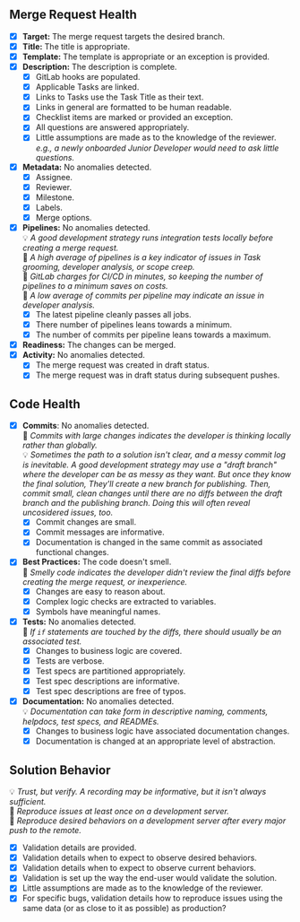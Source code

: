 ## Merge Request Health

- [x] **Target:** The merge request targets the desired branch.
- [x] **Title:** The title is appropriate.
- [x] **Template:** The template is appropriate or an exception is provided.
- [x] **Description:** The description is complete.
    - [x] GitLab hooks are populated.
    - [x] Applicable Tasks are linked.
    - [x] Links to Tasks use the Task Title as their text.
    - [x] Links in general are formatted to be human readable.
    - [x] Checklist items are marked or provided an exception.
    - [x] All questions are answered appropriately.
    - [x] Little assumptions are made as to the knowledge of the reviewer.  
    _e.g., a newly onboarded Junior Developer would need to ask little questions._
- [x] **Metadata:** No anomalies detected.
    - [x] Assignee.
    - [x] Reviewer.
    - [x] Milestone.
    - [x] Labels.
    - [x] Merge options.
- [x] **Pipelines:** No anomalies detected.  
    💡 _A good development strategy runs integration tests locally before creating a merge request._  
    🏫 _A high average of pipelines is a key indicator of issues in Task grooming, developer analysis, or scope creep._  
    💸 _GitLab charges for CI/CD in minutes, so keeping the number of pipelines to a minimum saves on costs._  
    🏫 _A low average of commits per pipeline may indicate an issue in developer analysis._
    - [x] The latest pipeline cleanly passes all jobs.
    - [x] There number of pipelines leans towards a minimum.
    - [x] The number of commits per pipeline leans towards a maximum.
- [x] **Readiness:** The changes can be merged.
- [x] **Activity:** No anomalies detected.
    - [x] The merge request was created in draft status.
    - [x] The merge request was in draft status during subsequent pushes.

## Code Health

- [x] **Commits**: No anomalies detected.  
    🏫 _Commits with large changes indicates the developer is thinking locally rather than globally._  
    💡 _Sometimes the path to a solution isn't clear, and a messy commit log is inevitable. A good development strategy may use a "draft branch" where the developer can be as messy as they want. But once they know the final solution, They'll create a new branch for publishing. Then, commit small, clean changes until there are no diffs between the draft branch and the publishing branch. Doing this will often reveal uncosidered issues, too._
    - [x] Commit changes are small.
    - [x] Commit messages are informative.
    - [x] Documentation is changed in the same commit as associated functional changes.
- [x] **Best Practices:** The code doesn't smell.  
    🏫 _Smelly code indicates the developer didn't review the final diffs before creating the merge request, or inexperience._
    - [x] Changes are easy to reason about.
    - [x] Complex logic checks are extracted to variables.
    - [x] Symbols have meaningful names.
- [x] **Tests:** No anomalies detected.  
    🏫 _If `if` statements are touched by the diffs, there should usually be an associated test._
    - [x] Changes to business logic are covered.
    - [x] Tests are verbose.
    - [x] Test specs are partitioned appropriately.
    - [x] Test spec descriptions are informative.
    - [x] Test spec descriptions are free of typos.
- [x] **Documentation:** No anomalies detected.  
    💡 _Documentation can take form in descriptive naming, comments, helpdocs, test specs, and READMEs._
    - [x] Changes to business logic have associated documentation changes.
    - [x] Documentation is changed at an appropriate level of abstraction.

## Solution Behavior

💡 _Trust, but verify. A recording may be informative, but it isn't always sufficient._  
🛑 _Reproduce issues at least once on a development server._  
🛑 _Reproduce desired behaviors on a development server after every major push to the remote._

- [x] Validation details are provided.
- [x] Validation details when to expect to observe desired behaviors.
- [x] Validation details when to expect to observe current behaviors.
- [x] Validation is set up the way the end-user would validate the solution.
- [x] Little assumptions are made as to the knowledge of the reviewer.
- [x] For specific bugs, validation details how to reproduce issues using the same data (or as close to it as possible) as production?
